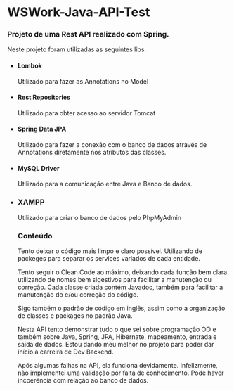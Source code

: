 # WSWork-Java-API-Test
### Projeto de uma Rest API realizado com Spring.

Neste projeto foram utilizadas as seguintes libs:
- #### Lombok
  Utilizado para fazer as Annotations no Model
- #### Rest Repositories
  Utilizado para obter acesso ao servidor Tomcat
- #### Spring Data JPA
  Utilizado para fazer a conexão com o banco de dados através de Annotations diretamente nos atributos das classes. 
- #### MySQL Driver
  Utilizado para a comunicação entre Java e Banco de dados.
- ### XAMPP 
  Utilizado para criar o banco de dados pelo PhpMyAdmin
  
  
  ### Conteúdo
  Tento deixar o código mais limpo e claro possível. Utilizando de packeges para separar os services variados de cada entidade.
  
  Tento seguir o Clean Code ao máximo, deixando cada função bem clara utilizando de nomes bem sigestivos para facilitar
  a manutenção ou correção. Cada classe criada contém Javadoc, também para facilitar a manutenção do e/ou correção do código.
  
  Sigo também o padrão de código em inglês, assim como a organização de classes e packages no padrão Java.
  
  Nesta API tento demonstrar tudo o que sei sobre programação OO e também sobre Java, Spring, JPA, Hibernate, mapeamento, entrada e saída de dados. Estou dando 
  meu melhor no projeto para poder dar início a carreira de Dev Backend.
  
  Após algumas falhas na API, ela funciona devidamente. Infelizmente, não implementei uma validação por falta de conhecimento. Pode haver incoerência 
  com relação ao banco de dados.
